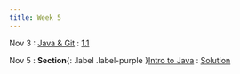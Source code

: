 ```yaml
---
title: Week 5
---
```


Nov 3
: [Java & Git](#)
  : [1.1](#)

Nov 5
: **Section**{: .label .label-purple }[Intro to Java](#)
  : [Solution](#)